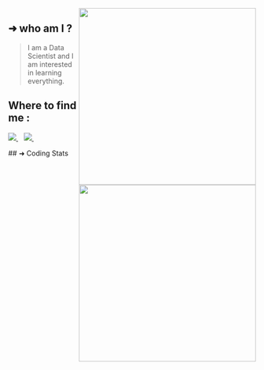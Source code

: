 <img align='right' src="https://github-readme-stats.vercel.app/api?username=ismail51998&show_icons=true&theme=dark&hide_border=true&hide_title=true" width="360" >
<div align='left'>

## ➜  who am I ? 
>  I am a Data Scientist and I am interested in learning everything.
</div>

## Where to find me :
<p align='center'>
<p align='left'>
  <a href="https://www.facebook.com/ismail.moatadid/">
    <img src="https://img.shields.io/badge/facebook-%231877F2.svg?&style=for-the-badge&logo=facebook&logoColor=white" />
  </a>&nbsp;&nbsp;
  <a href="https://www.linkedin.com/in/ismail-moatadid-224916193/">
    <img src="https://img.shields.io/badge/linkedin-%230077B5.svg?&style=for-the-badge&logo=linkedin&logoColor=white" />
  </a>&nbsp;&nbsp;
 
</p>
<div align='left'>
## ➜  Coding Stats
<img align='right' src="https://github-readme-stats.vercel.app/api/top-langs/?username=ismail51998&show_icons=true&theme=dark&hide_border=true&hide_title=true" width="360" >
</div>



